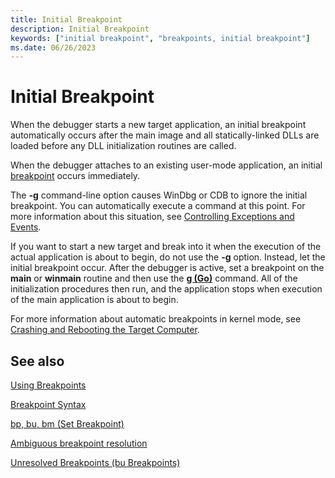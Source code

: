 ```yaml
---
title: Initial Breakpoint
description: Initial Breakpoint
keywords: ["initial breakpoint", "breakpoints, initial breakpoint"]
ms.date: 06/26/2023
---
```


# Initial Breakpoint

When the debugger starts a new target application, an initial breakpoint automatically occurs after the main image and all statically-linked DLLs are loaded before any DLL initialization routines are called.

When the debugger attaches to an existing user-mode application, an initial [breakpoint](using-breakpoints.md) occurs immediately.

The **-g** command-line option causes WinDbg or CDB to ignore the initial breakpoint. You can automatically execute a command at this point. For more information about this situation, see [Controlling Exceptions and Events](controlling-exceptions-and-events.md).

If you want to start a new target and break into it when the execution of the actual application is about to begin, do not use the **-g** option. Instead, let the initial breakpoint occur. After the debugger is active, set a breakpoint on the **main** or **winmain** routine and then use the [**g (Go)**](g--go-.md) command. All of the initialization procedures then run, and the application stops when execution of the main application is about to begin.

For more information about automatic breakpoints in kernel mode, see [Crashing and Rebooting the Target Computer](crashing-and-rebooting-the-target-computer.md).

## See also

[Using Breakpoints](using-breakpoints.md)

[Breakpoint Syntax](breakpoint-syntax.md)

[bp, bu, bm (Set Breakpoint)](bp--bu--bm--set-breakpoint-.md)

[Ambiguous breakpoint resolution](ambiguous-breakpoint-resolution.md)

[Unresolved Breakpoints (bu Breakpoints)](unresolved-breakpoints---bu-breakpoints-.md)
